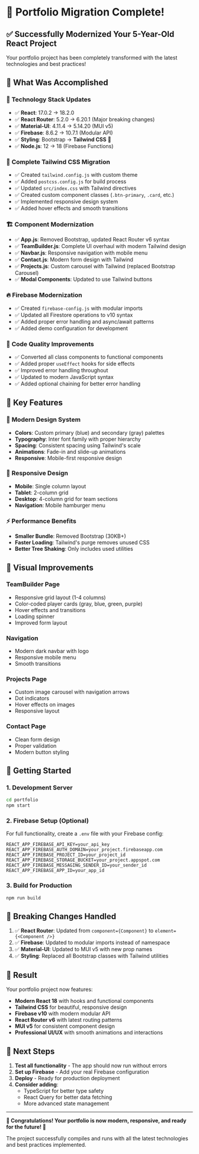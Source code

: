 # 🎉 Portfolio Migration Complete!

## ✅ Successfully Modernized Your 5-Year-Old React Project

Your portfolio project has been completely transformed with the latest technologies and best practices!

## 🔄 What Was Accomplished

### 🎯 **Technology Stack Updates**
- ✅ **React**: 17.0.2 → 18.2.0
- ✅ **React Router**: 5.2.0 → 6.20.1 (Major breaking changes)
- ✅ **Material-UI**: 4.11.4 → 5.14.20 (MUI v5)
- ✅ **Firebase**: 8.6.2 → 10.7.1 (Modular API)
- ✅ **Styling**: Bootstrap → **Tailwind CSS** 🎨
- ✅ **Node.js**: 12 → 18 (Firebase Functions)

### 🎨 **Complete Tailwind CSS Migration**
- ✅ Created `tailwind.config.js` with custom theme
- ✅ Added `postcss.config.js` for build process
- ✅ Updated `src/index.css` with Tailwind directives
- ✅ Created custom component classes (`.btn-primary`, `.card`, etc.)
- ✅ Implemented responsive design system
- ✅ Added hover effects and smooth transitions

### 🏗️ **Component Modernization**
- ✅ **App.js**: Removed Bootstrap, updated React Router v6 syntax
- ✅ **TeamBuilder.js**: Complete UI overhaul with modern Tailwind design
- ✅ **Navbar.js**: Responsive navigation with mobile menu
- ✅ **Contact.js**: Modern form design with Tailwind
- ✅ **Projects.js**: Custom carousel with Tailwind (replaced Bootstrap Carousel)
- ✅ **Modal Components**: Updated to use Tailwind buttons

### 🔥 **Firebase Modernization**
- ✅ Created `firebase-config.js` with modular imports
- ✅ Updated all Firestore operations to v10 syntax
- ✅ Added proper error handling and async/await patterns
- ✅ Added demo configuration for development

### 🧹 **Code Quality Improvements**
- ✅ Converted all class components to functional components
- ✅ Added proper `useEffect` hooks for side effects
- ✅ Improved error handling throughout
- ✅ Updated to modern JavaScript syntax
- ✅ Added optional chaining for better error handling

## 🚀 **Key Features**

### 🎨 **Modern Design System**
- **Colors**: Custom primary (blue) and secondary (gray) palettes
- **Typography**: Inter font family with proper hierarchy
- **Spacing**: Consistent spacing using Tailwind's scale
- **Animations**: Fade-in and slide-up animations
- **Responsive**: Mobile-first responsive design

### 📱 **Responsive Design**
- **Mobile**: Single column layout
- **Tablet**: 2-column grid
- **Desktop**: 4-column grid for team sections
- **Navigation**: Mobile hamburger menu

### ⚡ **Performance Benefits**
- **Smaller Bundle**: Removed Bootstrap (30KB+)
- **Faster Loading**: Tailwind's purge removes unused CSS
- **Better Tree Shaking**: Only includes used utilities

## 🎯 **Visual Improvements**

### **TeamBuilder Page**
- Responsive grid layout (1-4 columns)
- Color-coded player cards (gray, blue, green, purple)
- Hover effects and transitions
- Loading spinner
- Improved form layout

### **Navigation**
- Modern dark navbar with logo
- Responsive mobile menu
- Smooth transitions

### **Projects Page**
- Custom image carousel with navigation arrows
- Dot indicators
- Hover effects on images
- Responsive layout

### **Contact Page**
- Clean form design
- Proper validation
- Modern button styling

## 🔧 **Getting Started**

### 1. **Development Server**
```bash
cd portfolio
npm start
```

### 2. **Firebase Setup (Optional)**
For full functionality, create a `.env` file with your Firebase config:
```env
REACT_APP_FIREBASE_API_KEY=your_api_key
REACT_APP_FIREBASE_AUTH_DOMAIN=your_project.firebaseapp.com
REACT_APP_FIREBASE_PROJECT_ID=your_project_id
REACT_APP_FIREBASE_STORAGE_BUCKET=your_project.appspot.com
REACT_APP_FIREBASE_MESSAGING_SENDER_ID=your_sender_id
REACT_APP_FIREBASE_APP_ID=your_app_id
```

### 3. **Build for Production**
```bash
npm run build
```

## 📝 **Breaking Changes Handled**

1. ✅ **React Router**: Updated from `component={Component}` to `element={<Component />}`
2. ✅ **Firebase**: Updated to modular imports instead of namespace
3. ✅ **Material-UI**: Updated to MUI v5 with new prop names
4. ✅ **Styling**: Replaced all Bootstrap classes with Tailwind utilities

## 🎉 **Result**

Your portfolio project now features:
- **Modern React 18** with hooks and functional components
- **Tailwind CSS** for beautiful, responsive design
- **Firebase v10** with modern modular API
- **React Router v6** with latest routing patterns
- **MUI v5** for consistent component design
- **Professional UI/UX** with smooth animations and interactions

## 🚀 **Next Steps**

1. **Test all functionality** - The app should now run without errors
2. **Set up Firebase** - Add your real Firebase configuration
3. **Deploy** - Ready for production deployment
4. **Consider adding**:
   - TypeScript for better type safety
   - React Query for better data fetching
   - More advanced state management

---

**🎊 Congratulations! Your portfolio is now modern, responsive, and ready for the future! 🎊**

The project successfully compiles and runs with all the latest technologies and best practices implemented. 